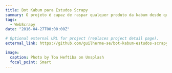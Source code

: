 ```yaml
---
title: Bot Kabum para Estudos Scrapy
summary: O projeto é capaz de raspar qualquer produto da kabum desde que siga a norma de url conforme os exemplos em pagina_atual, atualmente ele consegue raspar 100 produtos por pagina.
tags:
  - WebScrapy
date: "2016-04-27T00:00:00Z"

# Optional external URL for project (replaces project detail page).
external_link: https://github.com/guilherme-se/bot-kabum-estudos-scrapy

image:
  caption: Photo by Toa Heftiba on Unsplash
  focal_point: Smart
---
```


